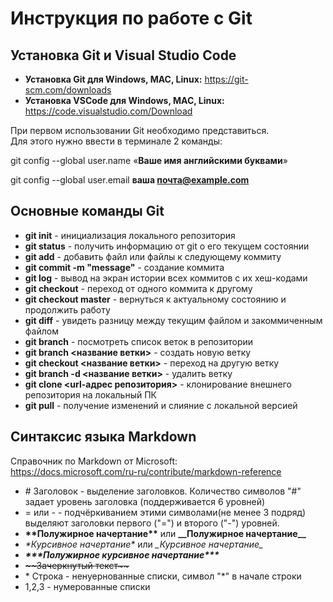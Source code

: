 # **Инструкция по работе с Git**

## **Установка Git и Visual Studio Code**

* **Установка Git для Windows, MAC, Linux:** https://git-scm.com/downloads
* **Установка VSCode для Windows, MAC, Linux:** https://code.visualstudio.com/Download 

При первом использовании Git необходимо представиться.  
Для этого нужно ввести в терминале 2 команды:

git config --global user.name «**Ваше имя английскими буквами**»

git config --global user.email **ваша почта@example.com**

## **Основные команды Git**
* **git init** - инициализация локального репозитория
* **git status** - получить информацию от git о его текущем состоянии
* **git add** - добавить файл или файлы к следующему коммиту
* **git commit -m "message"** - создание коммита
* **git log** - вывод на экран истории всех коммитов с их хеш-кодами
* __git checkout__ - переход от одного коммита к другому
* __git checkout master__ - вернуться к актуальному состоянию и продолжить работу
* **git diff** - увидеть разницу между текущим файлом и закоммиченным файлом
* **git branch** - посмотреть список веток в репозитории
* **git branch <название ветки>** - создать новую ветку
* **git checkout <название ветки>** - переход на другую ветку
* **git branch -d <название ветки>** - удалить ветку
* **git clone <url-адрес репозитория>** - клонирование внешнего репозитория на  локальный ПК
* **git pull** - получение изменений и слияние с локальной версией

## **Синтаксис языка Markdown**
Справочник по Markdown от Microsoft:  
https://docs.microsoft.com/ru-ru/contribute/markdown-reference

* \# Заголовок - выделение заголовков. Количество символов "#" задает уровень заголовка (поддерживается 6 уровней)
* = или - - подчёркиванием этими символами(не менее 3 подряд) выделяют заголовки первого ("=") и второго ("-") уровней.
* **\*\*Полужирное начертание\*\***  или __\_\_Полужирное начертание\_\___
* *\*Курсивное начертание\** или _\_Курсивное начертание\__
* ***\*\*\*Полужирное курсивное начертание\*\*\****
* ~~\~\~Зачеркнутый текст\~\~~~
* \* Строка - ненуернованные списки, символ "*" в начале строки
* 1,2,3 - нумерованные списки